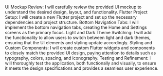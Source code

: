  UI Mockup Review: I will carefully review the provided UI mockup to understand the desired design, layout, and functionality.
Flutter Project Setup: I will create a new Flutter project and set up the necessary dependencies and project structure.
Bottom Navigation Tabs: I will implement the bottom navigation tabs, creating the Home and Settings screens as the primary focus.
Light and Dark Theme Switching: I will add the functionality to allow users to switch between light and dark themes, ensuring that the UI elements and styling update accordingly.
Styling and Custom Components: I will create custom Flutter widgets and components to closely match the provided UI design, paying attention to details such as typography, colors, spacing, and iconography.
Testing and Refinement: I will thoroughly test the application, both functionally and visually, to ensure it meets the design specifications and provides a seamless user experience.
